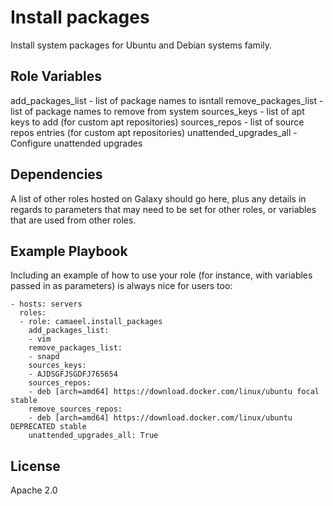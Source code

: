 Install packages
=========

Install system packages for Ubuntu and Debian systems family.


Role Variables
--------------

add_packages_list - list of package names to isntall
remove_packages_list - list of package names to remove from system
sources_keys - list of apt keys to add (for custom apt repositories)
sources_repos - list of source repos entries (for custom apt repositories)
unattended_upgrades_all - Configure unattended upgrades

Dependencies
------------

A list of other roles hosted on Galaxy should go here, plus any details in regards to parameters that may need to be set for other roles, or variables that are used from other roles.

Example Playbook
----------------

Including an example of how to use your role (for instance, with variables passed in as parameters) is always nice for users too:

    - hosts: servers
      roles:
      - role: camaeel.install_packages
        add_packages_list:
        - vim
        remove_packages_list:
        - snapd
        sources_keys:
        - AJDSGFJSGDFJ765654
        sources_repos:
        - deb [arch=amd64] https://download.docker.com/linux/ubuntu focal stable     
        remove_sources_repos:
        - deb [arch=amd64] https://download.docker.com/linux/ubuntu DEPRECATED stable    
        unattended_upgrades_all: True

License
-------

Apache 2.0

